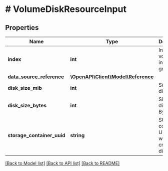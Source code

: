 # # VolumeDiskResourceInput

## Properties

Name | Type | Description | Notes
------------ | ------------- | ------------- | -------------
**index** | **int** | Index of the volume disk in the group. | [optional]
**data_source_reference** | [**\OpenAPI\Client\Model\Reference**](Reference.md) |  | [optional]
**disk_size_mib** | **int** | Size of the disk in MiB. | [optional]
**disk_size_bytes** | **int** | Size of the disk in Bytes. | [optional]
**storage_container_uuid** | **string** | Storage container UUID on which to create the disk. | [optional]

[[Back to Model list]](../../README.md#models) [[Back to API list]](../../README.md#endpoints) [[Back to README]](../../README.md)
